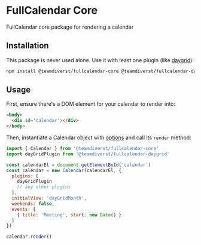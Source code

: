 
# FullCalendar Core

FullCalendar core package for rendering a calendar

## Installation

This package is never used alone. Use it with least one plugin (like [daygrid](https://fullcalendar.io/docs/month-view)):

```sh
npm install @teamdiverst/fullcalendar-core @teamdiverst/fullcalendar-daygrid
```

## Usage

First, ensure there's a DOM element for your calendar to render into:

```html
<body>
  <div id='calendar'></div>
</body>
```

Then, instantiate a Calendar object with [options](https://fullcalendar.io/docs#toc) and call its `render` method:

```js
import { Calendar } from '@teamdiverst/fullcalendar-core'
import dayGridPlugin from '@teamdiverst/fullcalendar-daygrid'

const calendarEl = document.getElementById('calendar')
const calendar = new Calendar(calendarEl, {
  plugins: [
    dayGridPlugin
    // any other plugins
  ],
  initialView: 'dayGridMonth',
  weekends: false,
  events: [
    { title: 'Meeting', start: new Date() }
  ]
})

calendar.render()
```
